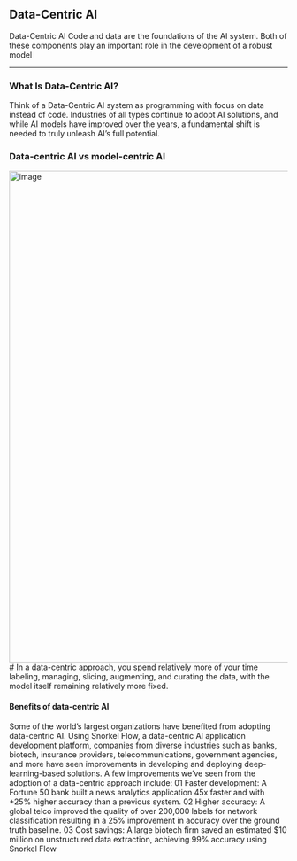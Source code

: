 ## Data-Centric AI

 Data-Centric AI
Code and data are the foundations of the AI system.
Both of these components play an important role in the development of a robust model 

---

### What Is Data-Centric AI?
Think of a Data-Centric AI system as programming with focus on data instead of code. Industries of all types continue to adopt AI solutions, and while AI models have improved over the years, a fundamental shift is needed to truly unleash AI’s full potential.

### Data-centric AI vs model-centric AI

<img width="888" alt="image" src="https://user-images.githubusercontent.com/94838278/185761422-2fca0dd2-c869-462f-8fba-a21973614f76.png">
# In a data-centric approach, you spend relatively more of your time labeling, managing, slicing, augmenting, and curating the data, with the model itself remaining relatively more fixed.


####  Benefits of data-centric AI
Some of the world’s largest organizations have benefited from adopting data-centric AI. Using Snorkel Flow, a data-centric AI application development platform, companies from diverse industries such as banks, biotech, insurance providers, telecommunications, government agencies, and more have seen improvements in developing and deploying deep-learning-based solutions. A few improvements we’ve seen from the adoption of a data-centric approach include:
01
Faster development: A Fortune 50 bank built a news analytics application 45x faster and with +25% higher accuracy than a previous system.
02
Higher accuracy: A global telco improved the quality of over 200,000 labels for network classification resulting in a 25% improvement in accuracy over the ground truth baseline.
03
Cost savings: A large biotech firm saved an estimated $10 million on unstructured data extraction, achieving 99% accuracy using Snorkel Flow
